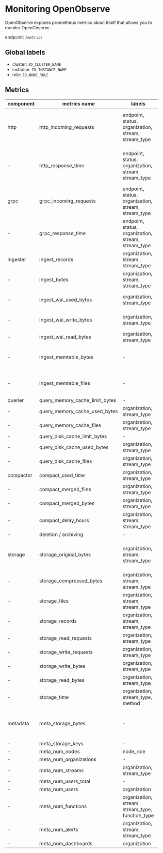 # Monitoring OpenObserve

OpenObserve exposes prometheus metrics about itself that allows you to monitor OpenObserve.

endpoint: `/metrics`

## Global labels

- cluster: `ZO_CLUSTER_NAME`
- instance: `ZO_INSTANCE_NAME`
- role: `ZO_NODE_ROLE`

## Metrics

| component | metrics name            | labels | data type | desc |
|-----------|-------------------------|--------|-----------|------|
| http      | http_incoming_requests  | endpoint, status, organization, stream, stream_type | Counter   | endpoint: /_bulk, /_json, /_multi, /_search, /_around |
| -         | http_response_time      | endpoint, status, organization, stream, stream_type  | Histogram | endpoint: /_bulk, /_json, /_multi, /_search, /_around |
| grpc      | grpc_incoming_requests  | endpoint, status, organization, stream, stream_type | Counter   | endpoint: search, event |
| -         | grpc_response_time      | endpoint, status, organization, stream, stream_type | Histogram | endpoint: search, event |
| ingester  | ingest_records          | organization, stream, stream_type | Counter   | - |
| -         | ingest_bytes            | organization, stream, stream_type | Counter   | - |
| -         | ingest_wal_used_bytes   | organization, stream_type | Gauge     | currently WAL total size |
| -         | ingest_wal_write_bytes  | organization, stream_type | Counter   | WAL write latency |
| -         | ingest_wal_read_bytes   | organization, stream_type | Counter   | WAL read latency |
| -         | ingest_memtable_bytes   | -                                 | Gauge     | Ingestor in memory bytes |
| -         | ingest_memtable_files   | -                                 | Gauge     | Ingestor in memory files |
| querier   | query_memory_cache_limit_bytes | -                                 | Gauge   | - |
| -         | query_memory_cache_used_bytes  | organization, stream_type | Gauge   | - |
| -         | query_memory_cache_files       | organization, stream_type | Gauge   | - |
| -         | query_disk_cache_limit_bytes   | -                                 | Gauge   | - |
| -         | query_disk_cache_used_bytes    | organization, stream_type | Gauge   | - |
| -         | query_disk_cache_files         | organization, stream_type | Gauge   | - |
| compactor | compact_used_time       | organization, stream_type | Counter | - |
| -         | compact_merged_files    | organization, stream_type | Counter | - |
| -         | compact_merged_bytes    | organization, stream_type | Counter | - |
| -         | compact_delay_hours     | organization, stream, stream_type | Gauge   | - |
| -         | deletion / archiving    |-                                  | -       | TODO |
| storage   | storage_original_bytes  | organization, stream, stream_type | Gauge   | Storage metrics will be updated regularly. |
| -         | storage_compressed_bytes | organization, stream, stream_type | Gauge  | - |
| -         | storage_files           | organization, stream, stream_type | Gauge   | - |
| -         | storage_records         | organization, stream, stream_type | Gauge   | - |
| -         | storage_read_requests   | organization, stream_type | Counter   | - |
| -         | storage_write_requests   | organization, stream_type | Counter   | - |
| -         | storage_write_bytes     | organization, stream_type | Counter   | - |
| -         | storage_read_bytes      | organization, stream_type | Counter   | - |
| -         | storage_time            | organization, stream_type, method | Counter   | method: get, put, delete |
| metadata  | meta_storage_bytes      | -                                 | Gauge   | Metadata metrics will be updated regularly. |
| -         | meta_storage_keys       | -                                 | Gauge   | - |
| -         | meta_num_nodes          | node_role                        | Gauge   | node_role |
| -         | meta_num_organizations  | -                                 | Gauge   | - |
| -         | meta_num_streams        | organization, stream_type         | Gauge   | - |
| -         | meta_num_users_total    | -                                 | Gauge   | - |
| -         | meta_num_users          | organization                      | Gauge   | - |
| -         | meta_num_functions      | organization, stream, stream_type, function_type | Gauge   | - |
| -         | meta_num_alerts         | organization, stream, stream_type | Gauge   | TODO |
| -         | meta_num_dashboards     | organization                      | Gauge   | TODO |
